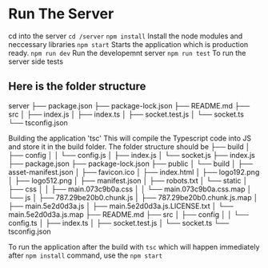 # Run The Server

cd into the server `cd /server`
`npm install`  Install the node modules and neccessary libraries
`npm start`   Starts the application which is production ready.
`npm run dev` Run the developemnt server
`npm run test` To run the server side tests

## Here is the folder structure

server
├── package.json
├── package-lock.json
├── README.md
├── src
│   ├── index.js
│   ├── index.ts
│   ├── socket.test.js
│   └── socket.ts
└── tsconfig.json

Building the application
'tsc' This will compile the Typescript code into JS and store it in the build folder.
The folder structure should be
├── build
│   ├── config
│   │   └── config.js
│   ├── index.js
│   └── socket.js
├── index.js
├── package.json
├── package-lock.json
├── public
│   └── build
│       ├── asset-manifest.json
│       ├── favicon.ico
│       ├── index.html
│       ├── logo192.png
│       ├── logo512.png
│       ├── manifest.json
│       ├── robots.txt
│       └── static
│           ├── css
│           │   ├── main.073c9b0a.css
│           │   └── main.073c9b0a.css.map
│           └── js
│               ├── 787.29be20b0.chunk.js
│               ├── 787.29be20b0.chunk.js.map
│               ├── main.5e2d0d3a.js
│               ├── main.5e2d0d3a.js.LICENSE.txt
│               └── main.5e2d0d3a.js.map
├── README.md
├── src
│   ├── config
│   │   └── config.ts
│   ├── index.ts
│   ├── socket.test.js
│   └── socket.ts
└── tsconfig.json

To run the application after the build with `tsc` which will happen immediately after `npm install` command, use the `npm start`

